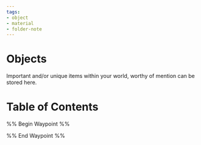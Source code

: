```yaml
---
tags:
- object
- material
- folder-note
---
```

# Objects

Important and/or unique items within your world, worthy of mention can be stored here.

# Table of Contents

%% Begin Waypoint %%


%% End Waypoint %%